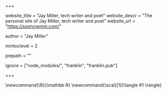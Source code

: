 +++

website_title = "Jay Miller, tech writer and poet"
website_descr = "The personal site of Jay Miller, tech writer and poet"
website_url = "https://sootynemm.com/"

author = "Jay Miller"

mintoclevel = 2

prepath = ""

ignore = ["node_modules/", "franklin", "franklin.pub"]

+++

\newcommand{\R}{\mathbb R} \newcommand{\scal}[1]{\langle #1 \rangle}
